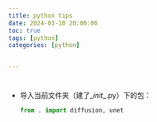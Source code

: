 ```yaml
---
title: python tips
date: 2024-03-10 20:00:00
toc: true
tags: [python]
categories: [python]


---
```


#

<!-- more -->



- 导入当前文件夹（建了\__init__.py）下的包：

    ```python
    from . import diffusion, unet
    ```

